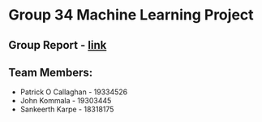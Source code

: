 # Group 34 Machine Learning Project

## Group Report - [link](https://docs.google.com/document/d/1-gsVuR3IqdtUZu5cBeyeYgEgo0b4Sva80B8jwHQo-4E/edit#heading=h.ubtthregjjhw)

## Team Members:
- Patrick O Callaghan - 19334526
- John Kommala - 19303445
- Sankeerth Karpe -  18318175
